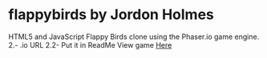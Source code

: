 # flappybirds by Jordon Holmes 
HTML5 and JavaScript Flappy Birds clone using the Phaser.io game engine. 
2.- .io URL 
2.2- Put it in ReadMe 
View game [Here](https://lenusltd.github.io/flappybirds/)
